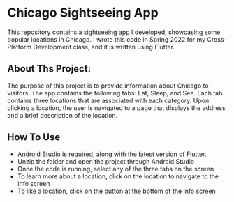 # Chicago Sightseeing App
This repository contains a sightseeing app I developed, showcasing some popular locations in Chicago. I wrote this code in Spring 2022 for my Cross-Platform Development class, and it is written using Flutter.

## About Ths Project:
The purpose of this project is to provide information about Chicago to visitors. The app contains the following tabs: Eat, Sleep, and See. Each tab contains three locations that are associated with each category. Upon clicking a location, the user is navigated to a page that displays the address and a brief description of the location.

## How To Use
- Android Studio is required, along with the latest version of Flutter.
- Unzip the folder and open the project through Android Studio
- Once the code is running, select any of the three tabs on the screen
- To learn more about a location, click on the location to navigate to the info screen
- To like a location, click on the button at the bottom of the info screen
